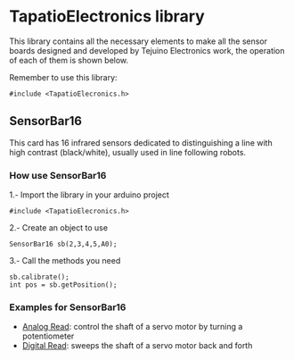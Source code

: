 # TapatioElectronics library


This library contains all the necessary elements to make all the sensor boards designed and developed by Tejuino Electronics work, the operation of each of them is shown below.

Remember to use this library:

```
#include <TapatioElecronics.h>
```

## SensorBar16

This card has 16 infrared sensors dedicated to distinguishing a line with high contrast (black/white), usually used in line following robots.

### How use SensorBar16
1.- Import the library in your arduino project
```
#include <TapatioElecronics.h>
```
2.- Create an object to use
```
SensorBar16 sb(2,3,4,5,A0);
```
3.- Call the methods you need
```
sb.calibrate();
int pos = sb.getPosition();
```

### Examples for SensorBar16


* [Analog Read](https://github.com/MdelgadoL83/TapatioElectronics/tree/main/examples/SensorBar16_AnalogRead): control the shaft of a servo motor by turning a potentiometer
* [Digital Read](https://github.com/MdelgadoL83/TapatioElectronics/tree/main/examples/SensorBar16_DigitalRead): sweeps the shaft of a servo motor back and forth
